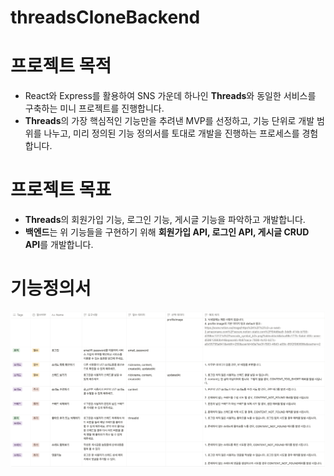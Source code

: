 # threadsCloneBackend

# 프로젝트 목적

- React와 Express를 활용하여 SNS 가운데 하나인 **Threads**와 동일한 서비스를 구축하는 미니 프로젝트를 진행합니다.
- **Threads**의 가장 핵심적인 기능만을 추려낸 MVP를 선정하고, 기능 단위로 개발 범위를 나누고, 미리 정의된 기능 정의서를 토대로 개발을 진행하는 프로세스를 경험합니다.

# 프로젝트 목표

- **Threads**의 회원가입 기능, 로그인 기능, 게시글 기능을 파악하고 개발합니다.
- **백엔드**는 위 기능들을 구현하기 위해 **회원가입 API, 로그인 API, 게시글 CRUD API**를 개발합니다.

# 기능정의서
![FSD](./FeatureSpecificationDocument.png)